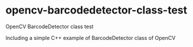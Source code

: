 # opencv-barcodedetector-class-test
OpenCV BarcodeDetector class test

Including a simple C++ example of BarcodeDetector class of OpenCV
